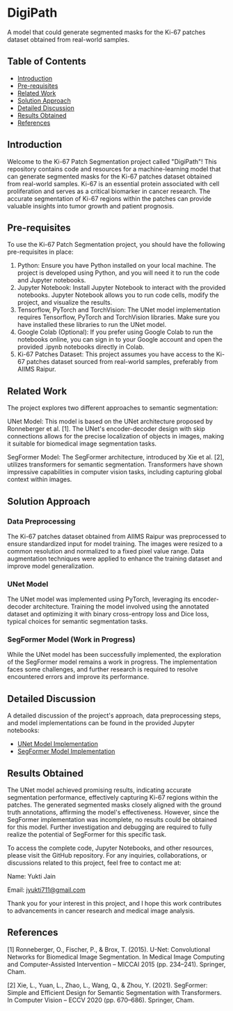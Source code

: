 # DigiPath
A model that could generate segmented masks for the Ki-67 patches dataset obtained from real-world samples.

## Table of Contents

- [Introduction](#introduction)
- [Pre-requisites](#pre-requisites)
- [Related Work](#related-work)
- [Solution Approach](#solution-approach)
- [Detailed Discussion](#detailed-discussion)
- [Results Obtained](#results-obtained)
- [References](#references)


<a name="introduction"></a>
## Introduction

Welcome to the Ki-67 Patch Segmentation project called "DigiPath"! This repository contains code and resources for a machine-learning model that can generate segmented masks for the Ki-67 patches dataset obtained from real-world samples. Ki-67 is an essential protein associated with cell proliferation and serves as a critical biomarker in cancer research. The accurate segmentation of Ki-67 regions within the patches can provide valuable insights into tumor growth and patient prognosis.

<a name="pre-requisites"></a>
## Pre-requisites
To use the Ki-67 Patch Segmentation project, you should have the following pre-requisites in place:

1) Python: Ensure you have Python installed on your local machine. The project is developed using Python, and you will need it to run the code and Jupyter notebooks.
2) Jupyter Notebook: Install Jupyter Notebook to interact with the provided notebooks. Jupyter Notebook allows you to run code cells, modify the project, and visualize the results.
3) Tensorflow, PyTorch and TorchVision: The UNet model implementation requires Tensorflow, PyTorch and TorchVision libraries. Make sure you have installed these libraries to run the UNet model.
4) Google Colab (Optional): If you prefer using Google Colab to run the notebooks online, you can sign in to your Google account and open the provided .ipynb notebooks directly in Colab.
5) Ki-67 Patches Dataset: This project assumes you have access to the Ki-67 patches dataset sourced from real-world samples, preferably from AIIMS Raipur.

<a name="related-work"></a>
## Related Work
The project explores two different approaches to semantic segmentation:

UNet Model: This model is based on the UNet architecture proposed by Ronneberger et al. [1]. The UNet's encoder-decoder design with skip connections allows for the precise localization of objects in images, making it suitable for biomedical image segmentation tasks.

SegFormer Model: The SegFormer architecture, introduced by Xie et al. [2], utilizes transformers for semantic segmentation. Transformers have shown impressive capabilities in computer vision tasks, including capturing global context within images.

<a name="solution-approach"></a>
## Solution Approach

### Data Preprocessing
The Ki-67 patches dataset obtained from AIIMS Raipur was preprocessed to ensure standardized input for model training. The images were resized to a common resolution and normalized to a fixed pixel value range. Data augmentation techniques were applied to enhance the training dataset and improve model generalization.

### UNet Model
The UNet model was implemented using PyTorch, leveraging its encoder-decoder architecture. Training the model involved using the annotated dataset and optimizing it with binary cross-entropy loss and Dice loss, typical choices for semantic segmentation tasks.

### SegFormer Model (Work in Progress)
While the UNet model has been successfully implemented, the exploration of the SegFormer model remains a work in progress. The implementation faces some challenges, and further research is required to resolve encountered errors and improve its performance.

<a name="detailed-discussion"></a>
## Detailed Discussion
A detailed discussion of the project's approach, data preprocessing steps, and model implementations can be found in the provided Jupyter notebooks:

- [UNet Model Implementation](UNET_digiPath.ipynb)
- [SegFormer Model Implementation](Segformer_Digipath.ipynb)

<a name="results-obtained"></a>
## Results Obtained

The UNet model achieved promising results, indicating accurate segmentation performance, effectively capturing Ki-67 regions within the patches. The generated segmented masks closely aligned with the ground truth annotations, affirming the model's effectiveness. However, since the SegFormer implementation was incomplete, no results could be obtained for this model. Further investigation and debugging are required to fully realize the potential of SegFormer for this specific task.



To access the complete code, Jupyter Notebooks, and other resources, please visit the GitHub repository. For any inquiries, collaborations, or discussions related to this project, feel free to contact me at:

Name: Yukti Jain

Email: jyukti711@gmail.com

Thank you for your interest in this project, and I hope this work contributes to advancements in cancer research and medical image analysis.


<a name="references"></a>
## References
[1] Ronneberger, O., Fischer, P., & Brox, T. (2015). U-Net: Convolutional Networks for Biomedical Image Segmentation. In Medical Image Computing and Computer-Assisted Intervention – MICCAI 2015 (pp. 234–241). Springer, Cham.

[2] Xie, L., Yuan, L., Zhao, L., Wang, Q., & Zhou, Y. (2021). SegFormer: Simple and Efficient Design for Semantic Segmentation with Transformers. In Computer Vision – ECCV 2020 (pp. 670–686). Springer, Cham.

